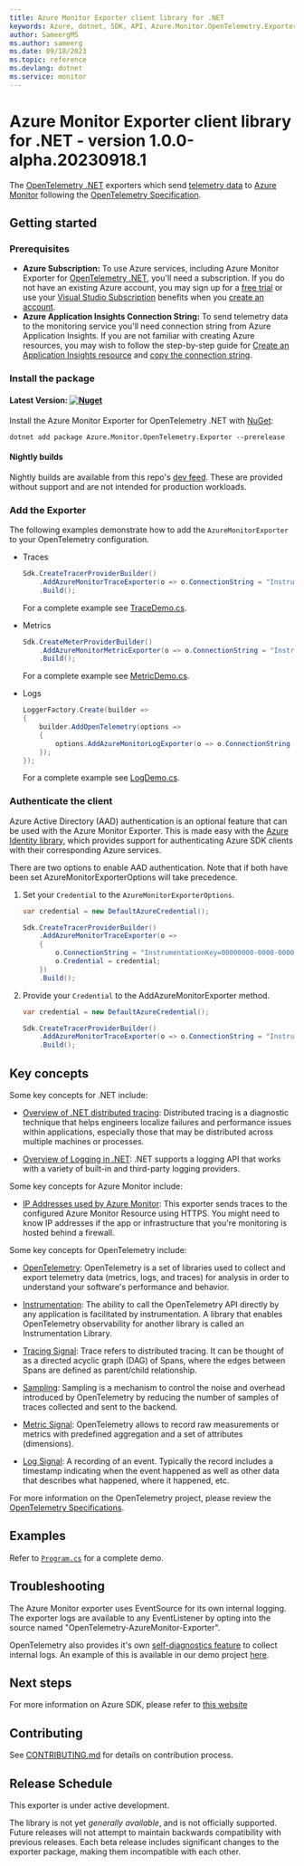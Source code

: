 ```yaml
---
title: Azure Monitor Exporter client library for .NET
keywords: Azure, dotnet, SDK, API, Azure.Monitor.OpenTelemetry.Exporter, monitor
author: SameergMS
ms.author: sameerg
ms.date: 09/18/2023
ms.topic: reference
ms.devlang: dotnet
ms.service: monitor
---
```

# Azure Monitor Exporter client library for .NET - version 1.0.0-alpha.20230918.1 




The [OpenTelemetry .NET](https://github.com/open-telemetry/opentelemetry-dotnet) exporters which send [telemetry data](/azure/azure-monitor/app/data-model) to [Azure Monitor](/azure/azure-monitor/app/app-insights-overview) following the [OpenTelemetry Specification](https://github.com/open-telemetry/opentelemetry-specification).

## Getting started

### Prerequisites

- **Azure Subscription:**  To use Azure services, including Azure Monitor Exporter for [OpenTelemetry .NET](https://github.com/open-telemetry/opentelemetry-dotnet), you'll need a subscription.  If you do not have an existing Azure account, you may sign up for a [free trial](https://azure.microsoft.com/free/dotnet/) or use your [Visual Studio Subscription](https://visualstudio.microsoft.com/subscriptions/) benefits when you [create an account](https://azure.microsoft.com/account).
- **Azure Application Insights Connection String:** To send telemetry data to the monitoring service you'll need connection string from Azure Application Insights. If you are not familiar with creating Azure resources, you may wish to follow the step-by-step guide for [Create an Application Insights resource](/azure/azure-monitor/app/create-new-resource) and [copy the connection string](/azure/azure-monitor/app/sdk-connection-string?tabs=net#find-your-connection-string).

### Install the package

#### Latest Version: [![Nuget](https://img.shields.io/nuget/vpre/Azure.Monitor.OpenTelemetry.Exporter.svg)](https://www.nuget.org/packages/Azure.Monitor.OpenTelemetry.Exporter/)  

Install the Azure Monitor Exporter for OpenTelemetry .NET with [NuGet](https://www.nuget.org/):
```dotnetcli
dotnet add package Azure.Monitor.OpenTelemetry.Exporter --prerelease
```

#### Nightly builds

Nightly builds are available from this repo's [dev feed](https://github.com/Azure/azure-sdk-for-net/blob/main/CONTRIBUTING.md#nuget-package-dev-feed).
These are provided without support and are not intended for production workloads.

### Add the Exporter

The following examples demonstrate how to add the `AzureMonitorExporter` to your OpenTelemetry configuration.

- Traces
    ```csharp
    Sdk.CreateTracerProviderBuilder()
        .AddAzureMonitorTraceExporter(o => o.ConnectionString = "InstrumentationKey=00000000-0000-0000-0000-000000000000")
        .Build();
    ```

  For a complete example see [TraceDemo.cs](https://github.com/Azure/azure-sdk-for-net/blob/main/sdk/monitor/Azure.Monitor.OpenTelemetry.Exporter/tests/Azure.Monitor.OpenTelemetry.Exporter.Demo/Traces/TraceDemo.cs).

- Metrics
    ```csharp
    Sdk.CreateMeterProviderBuilder()
        .AddAzureMonitorMetricExporter(o => o.ConnectionString = "InstrumentationKey=00000000-0000-0000-0000-000000000000")
        .Build();
    ```

  For a complete example see [MetricDemo.cs](https://github.com/Azure/azure-sdk-for-net/blob/main/sdk/monitor/Azure.Monitor.OpenTelemetry.Exporter/tests/Azure.Monitor.OpenTelemetry.Exporter.Demo/Metrics/MetricDemo.cs).

- Logs
    ```csharp
    LoggerFactory.Create(builder =>
    {
        builder.AddOpenTelemetry(options =>
        {
            options.AddAzureMonitorLogExporter(o => o.ConnectionString = "InstrumentationKey=00000000-0000-0000-0000-000000000000");
        });
    });
    ```

  For a complete example see [LogDemo.cs](https://github.com/Azure/azure-sdk-for-net/blob/main/sdk/monitor/Azure.Monitor.OpenTelemetry.Exporter/tests/Azure.Monitor.OpenTelemetry.Exporter.Demo/Logs/LogDemo.cs).

### Authenticate the client

Azure Active Directory (AAD) authentication is an optional feature that can be used with the Azure Monitor Exporter.
This is made easy with the [Azure Identity library](https://github.com/Azure/azure-sdk-for-net/tree/main/sdk/identity/Azure.Identity/README.md), which provides support for authenticating Azure SDK clients with their corresponding Azure services.

There are two options to enable AAD authentication. Note that if both have been set AzureMonitorExporterOptions will take precedence.

1. Set your `Credential` to the `AzureMonitorExporterOptions`.

    ```csharp
    var credential = new DefaultAzureCredential();

    Sdk.CreateTracerProviderBuilder()
        .AddAzureMonitorTraceExporter(o =>
        {
            o.ConnectionString = "InstrumentationKey=00000000-0000-0000-0000-000000000000";
            o.Credential = credential;
        })
        .Build();
    ```

2. Provide your `Credential` to the AddAzureMonitorExporter method.

    ```csharp
    var credential = new DefaultAzureCredential();

    Sdk.CreateTracerProviderBuilder()
        .AddAzureMonitorTraceExporter(o => o.ConnectionString = "InstrumentationKey=00000000-0000-0000-0000-000000000000", credential)
        .Build();
    ```

## Key concepts

Some key concepts for .NET include:

- [Overview of .NET distributed tracing](https://learn.microsoft.com/dotnet/core/diagnostics/distributed-tracing): 
  Distributed tracing is a diagnostic technique that helps engineers localize failures and performance issues within applications, especially those that may be distributed across multiple machines or processes. 

- [Overview of Logging in .NET](https://learn.microsoft.com/dotnet/core/extensions/logging): 
  .NET supports a logging API that works with a variety of built-in and third-party logging providers.

Some key concepts for Azure Monitor include:

- [IP Addresses used by Azure Monitor](/azure/azure-monitor/app/ip-addresses#outgoing-ports):
  This exporter sends traces to the configured Azure Monitor Resource using HTTPS.
  You might need to know IP addresses if the app or infrastructure that you're monitoring is hosted behind a firewall.

Some key concepts for OpenTelemetry include:

- [OpenTelemetry](https://opentelemetry.io/):
  OpenTelemetry is a set of libraries used to collect and export telemetry data
  (metrics, logs, and traces) for analysis in order to understand your software's performance and behavior.

- [Instrumentation](https://github.com/open-telemetry/opentelemetry-specification/blob/master/specification/overview.md#instrumentation-libraries):
  The ability to call the OpenTelemetry API directly by any application is
  facilitated by instrumentation. A library that enables OpenTelemetry observability for another library is called an Instrumentation Library.

- [Tracing Signal](https://github.com/open-telemetry/opentelemetry-specification/blob/main/specification/overview.md#tracing-signal): 
  Trace refers to distributed tracing. It can be thought of as a directed acyclic graph (DAG) of Spans, where the edges between Spans are defined as parent/child relationship.

- [Sampling](https://github.com/open-telemetry/opentelemetry-specification/blob/master/specification/trace/sdk.md#sampling): 
  Sampling is a mechanism to control the noise and overhead introduced by OpenTelemetry by reducing the number of samples of traces collected and sent to the backend.

- [Metric Signal](https://github.com/open-telemetry/opentelemetry-specification/blob/main/specification/overview.md#metric-signal):
  OpenTelemetry allows to record raw measurements or metrics with predefined aggregation and a set of attributes (dimensions).

- [Log Signal](https://github.com/open-telemetry/opentelemetry-specification/blob/main/specification/overview.md#log-signal):
  A recording of an event. Typically the record includes a timestamp indicating when the event happened as well as other data that describes what happened, where it happened, etc.

For more information on the OpenTelemetry project, please review the [OpenTelemetry Specifications](https://github.com/open-telemetry/opentelemetry-specification).

## Examples

Refer to [`Program.cs`](https://github.com/Azure/azure-sdk-for-net/blob/main/sdk/monitor/Azure.Monitor.OpenTelemetry.Exporter/tests/Azure.Monitor.OpenTelemetry.Exporter.Demo/Program.cs) for a complete demo.

## Troubleshooting

The Azure Monitor exporter uses EventSource for its own internal logging. The exporter logs are available to any EventListener by opting into the source named "OpenTelemetry-AzureMonitor-Exporter".

OpenTelemetry also provides it's own [self-diagnostics feature](https://github.com/open-telemetry/opentelemetry-dotnet/blob/main/src/OpenTelemetry/README.md#troubleshooting) to collect internal logs.
An example of this is available in our demo project [here](https://github.com/Azure/azure-sdk-for-net/blob/main/sdk/monitor/Azure.Monitor.OpenTelemetry.Exporter/tests/Azure.Monitor.OpenTelemetry.Exporter.Demo/OTEL_DIAGNOSTICS.json).

## Next steps

For more information on Azure SDK, please refer to [this website](https://azure.github.io/azure-sdk/)

## Contributing

See [CONTRIBUTING.md](https://github.com/Azure/azure-sdk-for-net/blob/main/CONTRIBUTING.md) for details on contribution process.

## Release Schedule

This exporter is under active development.

The library is not yet _generally available_, and is not officially supported. Future releases will not attempt to maintain backwards compatibility with previous releases. Each beta release includes significant changes to the exporter package, making them incompatible with each other.

